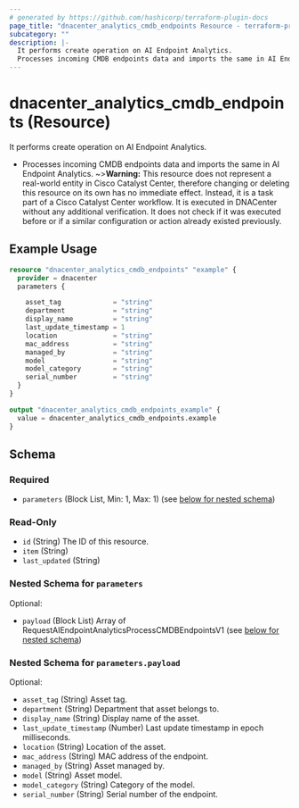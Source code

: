 ```yaml
---
# generated by https://github.com/hashicorp/terraform-plugin-docs
page_title: "dnacenter_analytics_cmdb_endpoints Resource - terraform-provider-dnacenter"
subcategory: ""
description: |-
  It performs create operation on AI Endpoint Analytics.
  Processes incoming CMDB endpoints data and imports the same in AI Endpoint Analytics.
---
```


# dnacenter_analytics_cmdb_endpoints (Resource)

It performs create operation on AI Endpoint Analytics.

- Processes incoming CMDB endpoints data and imports the same in AI Endpoint Analytics.
~>**Warning:**
This resource does not represent a real-world entity in Cisco Catalyst Center, therefore changing or deleting this resource on its own has no immediate effect.
Instead, it is a task part of a Cisco Catalyst Center workflow. It is executed in DNACenter without any additional verification. It does not check if it was executed before or if a similar configuration or action already existed previously.

## Example Usage

```terraform
resource "dnacenter_analytics_cmdb_endpoints" "example" {
  provider = dnacenter
  parameters {

    asset_tag             = "string"
    department            = "string"
    display_name          = "string"
    last_update_timestamp = 1
    location              = "string"
    mac_address           = "string"
    managed_by            = "string"
    model                 = "string"
    model_category        = "string"
    serial_number         = "string"
  }
}

output "dnacenter_analytics_cmdb_endpoints_example" {
  value = dnacenter_analytics_cmdb_endpoints.example
}
```

<!-- schema generated by tfplugindocs -->
## Schema

### Required

- `parameters` (Block List, Min: 1, Max: 1) (see [below for nested schema](#nestedblock--parameters))

### Read-Only

- `id` (String) The ID of this resource.
- `item` (String)
- `last_updated` (String)

<a id="nestedblock--parameters"></a>
### Nested Schema for `parameters`

Optional:

- `payload` (Block List) Array of RequestAIEndpointAnalyticsProcessCMDBEndpointsV1 (see [below for nested schema](#nestedblock--parameters--payload))

<a id="nestedblock--parameters--payload"></a>
### Nested Schema for `parameters.payload`

Optional:

- `asset_tag` (String) Asset tag.
- `department` (String) Department that asset belongs to.
- `display_name` (String) Display name of the asset.
- `last_update_timestamp` (Number) Last update timestamp in epoch milliseconds.
- `location` (String) Location of the asset.
- `mac_address` (String) MAC address of the endpoint.
- `managed_by` (String) Asset managed by.
- `model` (String) Asset model.
- `model_category` (String) Category of the model.
- `serial_number` (String) Serial number of the endpoint.
